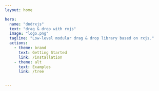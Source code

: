 ```yaml
---
layout: home

hero:
  name: "dndrxjs"
  text: "drag & drop with rxjs"
  image: "logo.png"
  tagline: "Low-level modular drag & drop library based on rxjs."
  actions:
    - theme: brand
      text: Getting Started
      link: /installation
    - theme: alt
      text: Examples
      link: /tree


---
```


